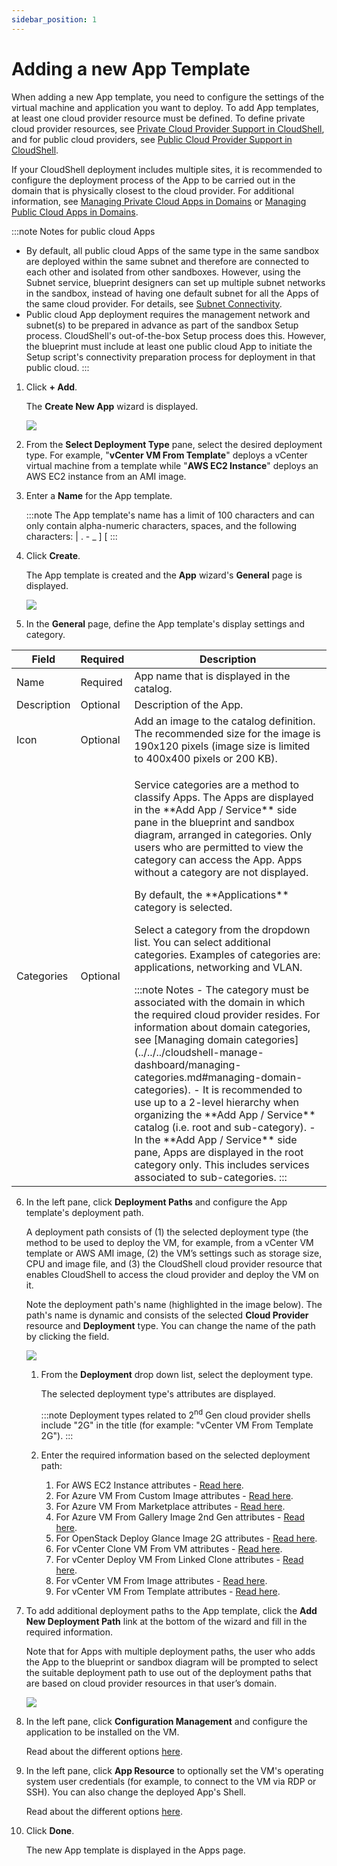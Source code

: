 ```yaml
---
sidebar_position: 1
---
```


# Adding a new App Template

When adding a new App template, you need to configure the settings of the virtual machine and application you want to deploy. To add App templates, at least one cloud provider resource must be defined. To define private cloud provider resources, see [Private Cloud Provider Support in CloudShell](../../../supported-cloud-providers-in-cloudshell/private-cloud-provider-support-in-cloudshell/index.md), and for public cloud providers, see [Public Cloud Provider Support in CloudShell](../../../supported-cloud-providers-in-cloudshell/public-cloud-provider-support-in-cloudshell/index.md).

If your CloudShell deployment includes multiple sites, it is recommended to configure the deployment process of the App to be carried out in the domain that is physically closest to the cloud provider. For additional information, see [Managing Private Cloud Apps in Domains](../../../supported-cloud-providers-in-cloudshell/private-cloud-provider-support-in-cloudshell/managing-private-cloud-apps-in-domains.md) or [Managing Public Cloud Apps in Domains](../../../supported-cloud-providers-in-cloudshell/public-cloud-provider-support-in-cloudshell/managing-public-cloud-apps-in-domains.md).

:::note Notes for public cloud Apps
- By default, all public cloud Apps of the same type in the same sandbox are deployed within the same subnet and therefore are connected to each other and isolated from other sandboxes. However, using the Subnet service, blueprint designers can set up multiple subnet networks in the sandbox, instead of having one default subnet for all the Apps of the same cloud provider. For details, see [Subnet Connectivity](../../../setting-up-cloudshell/inventory-operations/connectivity-control/subnet-connectivity/index.md).
- Public cloud App deployment requires the management network and subnet(s) to be prepared in advance as part of the sandbox Setup process. CloudShell's out-of-the-box Setup process does this. However, the blueprint must include at least one public cloud App to initiate the Setup script's connectivity preparation process for deployment in that public cloud.
:::

1. Click **\+ Add**.
    
    The **Create New App** wizard is displayed.
    
    ![](/Images/CloudShell-Portal/Manage/CreateNewApp.png)
    
2. From the **Select Deployment Type** pane, select the desired deployment type. For example, "**vCenter VM From Template**" deploys a vCenter virtual machine from a template while "**AWS EC2 Instance**" deploys an AWS EC2 instance from an AMI image.
3. Enter a **Name** for the App template.
    
    :::note
    The App template's name has a limit of 100 characters and can only contain alpha-numeric characters, spaces, and the following characters: | . - \_ \] \[
    :::
    
4. Click **Create**.
    
    The App template is created and the **App** wizard's **General** page is displayed.
    
    ![](/Images/CloudShell-Portal/Manage/AppGeneralPage.png)
    
5. In the **General** page, define the App template's display settings and category.
    
<table>
    <thead>
        <th>Field</th>
        <th>Required</th>
        <th>Description</th>
    </thead>
    <tbody>
        <tr>
            <td>Name</td>
            <td>Required</td>
            <td>App name that is displayed in the catalog.</td>
        </tr>
        <tr>
            <td>Description</td>
            <td>Optional</td>
            <td>Description of the App.</td>
        </tr>
        <tr>
            <td>Icon</td>
            <td>Optional</td>
            <td>
            Add an image to the catalog definition. The recommended size for the image is 190x120 pixels (image size is limited to 400x400 pixels or 200 KB).
            </td>
        </tr>
        <tr>
            <td>Categories</td>
            <td>Optional</td>
            <td>
                <p>Service categories are a method to classify Apps. The Apps are displayed in the **Add App / Service** side pane in the blueprint and sandbox diagram, arranged in categories. Only users who are permitted to view the category can access the App. Apps without a category are not displayed.</p>
                <p>By default, the **Applications** category is selected.</p>
                <p>Select a category from the dropdown list. You can select additional categories. Examples of categories are: applications, networking and VLAN.</p>
:::note Notes
- The category must be associated with the domain in which the required cloud provider resides. For information about domain categories, see [Managing domain categories](../../../cloudshell-manage-dashboard/managing-categories.md#managing-domain-categories).
- It is recommended to use up to a 2-level hierarchy when organizing the **Add App / Service** catalog (i.e. root and sub-category).
- In the **Add App / Service** side pane, Apps are displayed in the root category only. This includes services associated to sub-categories.
:::
            </td>
        </tr>
    </tbody>
</table>

6. In the left pane, click **Deployment Paths** and configure the App template's deployment path.

    A deployment path consists of (1) the selected deployment type (the method to be used to deploy the VM, for example, from a vCenter VM template or AWS AMI image, (2) the VM’s settings such as storage size, CPU and image file, and (3) the CloudShell cloud provider resource that enables CloudShell to access the cloud provider and deploy the VM on it.

    Note the deployment path's name (highlighted in the image below). The path's name is dynamic and consists of the selected **Cloud Provider** resource and **Deployment** type. You can change the name of the path by clicking the field.

    ![](/Images/CloudShell-Portal/Manage/AppDeploymentPathsPage.png)

   1. From the **Deployment** drop down list, select the deployment type.
       
       The selected deployment type's attributes are displayed.
       
       :::note
       Deployment types related to 2<sup>nd</sup> Gen cloud provider shells include "2G" in the title (for example: "vCenter VM From Template 2G").
       :::

   2. Enter the required information based on the selected deployment path:
      1. For AWS EC2 Instance attributes - [Read here](./deployment-path/aws-ec2-dp-attributes).
      2. For Azure VM From Custom Image attributes - [Read here](./deployment-path/azure-custom-image-dp-attributes.md).
      3. For Azure VM From Marketplace attributes - [Read here](./deployment-path/azure-marketplace-dp-attributes.md).
      4. For Azure VM From Gallery Image 2nd Gen attributes - [Read here](./deployment-path/azure-galery-dp-attributes.md).
      5. For OpenStack Deploy Glance Image 2G attributes - [Read here](./deployment-path/openstack-glance-dp-attributes.md).
      6. For vCenter Clone VM From VM attributes - [Read here](./deployment-path/vcenter-clone-vm-dp-attributes.md).
      7. For vCenter Deploy VM From Linked Clone attributes - [Read here](./deployment-path/vcenter-link-clone-vm-dp-attributes.md).
      8. For vCenter VM From Image attributes - [Read here](./deployment-path/vcenter-clone-image-dp-attributes.md).
      9. For vCenter VM From Template attributes - [Read here](./deployment-path/vcenter-clone-template-dp-attributes.md).

7. To add additional deployment paths to the App template, click the **Add New Deployment Path** link at the bottom of the wizard and fill in the required information.
    
    Note that for Apps with multiple deployment paths, the user who adds the App to the blueprint or sandbox diagram will be prompted to select the suitable deployment path to use out of the deployment paths that are based on cloud provider resources in that user’s domain.
    
    ![](/Images/Admin-Guide/Inventory-Operations/AppsNumberOfDeploymentTypes.png)
    
8. In the left pane, click **Configuration Management** and configure the application to be installed on the VM.
    
    Read about the different options [here](./configuration-management.md).
        
    
9. In the left pane, click **App Resource** to optionally set the VM's operating system user credentials (for example, to connect to the VM via RDP or SSH). You can also change the deployed App's Shell. 
    
    Read about the different options [here](./app-resource.md).
    
10. Click **Done**.
    
    The new App template is displayed in the Apps page.